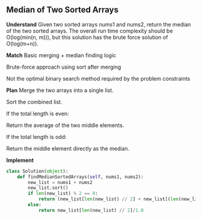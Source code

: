 ## Median of Two Sorted Arrays
**Understand**
Given two sorted arrays nums1 and nums2, return the median of the two sorted arrays. The overall run time complexity should be O(log(min(n, m))), but this solution has the brute force solution of O(log(m+n)).

**Match**
Basic merging + median finding logic

Brute-force approach using sort after merging

Not the optimal binary search method required by the problem constraints

**Plan**
Merge the two arrays into a single list.

Sort the combined list.

If the total length is even:

Return the average of the two middle elements.

If the total length is odd:

Return the middle element directly as the median.

**Implement**
```python
class Solution(object):
    def findMedianSortedArrays(self, nums1, nums2):
        new_list = nums1 + nums2
        new_list.sort()
        if len(new_list) % 2 == 0:
            return (new_list[len(new_list) // 2] + new_list[(len(new_list) // 2) - 1])/2.0
        else:
            return new_list[len(new_list) // 2]/1.0
```